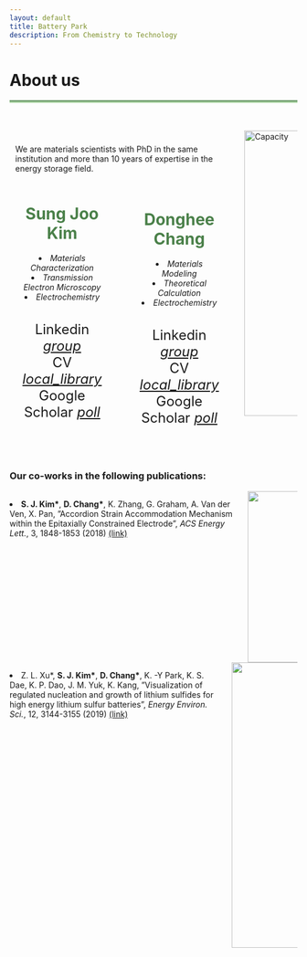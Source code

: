 ```yaml
---
layout: default
title: Battery Park
description: From Chemistry to Technology
---
```


<html>
  <head>
    <title>Google Icons</title>
    <meta name="viewport" content="width=device-width, initial-scale=1">
    <link href="https://fonts.googleapis.com/icon?family=Material+Icons" rel="stylesheet">
  </head>
  <body>
    <h1> About us <i class="arrow right"></i></h1>
    <hr style="background: linear-gradient(#4a8049, #d8f5d0); height: 5px; border: none;">
    <br>
    <br>
    <div class="columns" style="display: flex;">
      <div class="column" style="flex-basis: 80%; padding: 10px;">
        <p> We are materials scientists with PhD in the same institution and more than 10 years of expertise in the energy storage field. </p>
        <div class="profiles" style="display: flex; gap: 20px;">
          <div class="profile" style="text-align: center; padding: 0px;">
            <h1 style="color: #4a8049;"><b>Sung Joo Kim</b></h1>
            <li><i>Materials Characterization</i></li>
            <li><i>Transmission Electron Microscopy</i></li>
            <li><i>Electrochemistry</i></li>
            <br><br>
            <div style="font-size:24px"> Linkedin
              <a href="https://www.linkedin.com/in/sungjookim/">
                <i class="material-icons" style="font-size:24px">group</i>  
              </a>
            </div>
            <div style="font-size:24px"> CV
              <a href="https://drive.google.com/file/d/1S28-gOSSczeEh3iH7mnnHCyd7GD9VnLg/preview">
                <i class="material-icons" style="font-size:24px">local_library</i>  
              </a>
            </div>
            <div style="font-size:24px"> Google Scholar
              <a href="https://scholar.google.com/citations?user=a_DrrJ0AAAAJ">
                <i class="material-icons" style="font-size:24px">poll</i>  
              </a>
            </div>
          </div> 
          <div container>
            <div class="vl"></div>
          </div> 
          <div class="profile" style="text-align: center; padding: 10px;">
            <h1 style="color: #4a8049;"><b>Donghee Chang</b></h1>
            <li><i>Materials Modeling</i></li>
            <li><i>Theoretical Calculation</i></li>
            <li><i>Electrochemistry</i></li>
            <br><br>
            <div style="font-size:24px"> Linkedin
              <a href="https://www.linkedin.com/in/dongheechang/">
                <i class="material-icons" style="font-size:24px">group</i>  
              </a>
            </div> 
            <div style="font-size:24px"> CV
              <a href="https://drive.google.com/file/d/1zsogiv2FFY0L2Xrpi4f5B6Nbpc5V-RSu/preview">
                <i class="material-icons" style="font-size:24px">local_library</i>  
              </a>
            </div>   
            <div style="font-size:24px"> Google Scholar
              <a href="https://scholar.google.com/citations?hl=en&user=FygpjYEAAAAJ">
                <i class="material-icons" style="font-size:24px">poll</i>  
              </a>
            </div>
          </div>
        </div>
      </div>
      <div class="column" style="flex-basis: 20%; padding: 0px;">
        <img src='https://github.com/donghee1025/Battery-Park/blob/main2/masthead/Jihoon%20drawing.jpg?raw=true' alt="Capacity" style="width:500px; height:auto;">
      </div>
    </div>
    <br><br>
    <h3>Our co-works in the following publications:</h3>
    <div class="columns">
      <div class="column">
        <p>
          <li><b>S. J. Kim*</b>, <b>D. Chang*</b>, K. Zhang, G. Graham, A. Van der Ven, X. Pan, ”Accordion Strain Accommodation Mechanism within the Epitaxially Constrained Electrode”, <i>ACS Energy Lett.</i>, 3, 1848-1853 (2018) <a href="https://pubs.acs.org/doi/abs/10.1021/acsenergylett.8b00829">(link)</a></li>
        </p>
      </div>
      <div class="column" style="text-align:center;">
        <img src='https://github.com/martinsj815/Battery-Park/blob/main2/masthead/ACS_EL.png?raw=true' alt="Capacity" style="width:300px; height:auto;">
      </div>
    </div>
    <div class="columns">
      <div class="column">
        <p>
          <li>Z. L. Xu*, <b>S. J. Kim*</b>, <b>D. Chang*</b>, K. -Y Park, K. S. Dae, K. P. Dao, J. M. Yuk, K. Kang, ”Visualization of regulated nucleation and growth of lithium sulfides for high energy lithium sulfur batteries”, <i>Energy Environ. Sci.</i>, 12, 3144-3155 (2019) <a href="https://pubs.rsc.org/en/content/articlelanding/2021/xx/c9ee01338e">(link)</a></li>
        </p>
      </div>
      <div class="column" style="text-align:center;">
        <img src='https://github.com/martinsj815/Battery-Park/blob/main2/masthead/Image_EES.png?raw=true' alt="Capacity" style="width:500px; height:auto;">
      </div>
    </div>
  </body>
</html>



